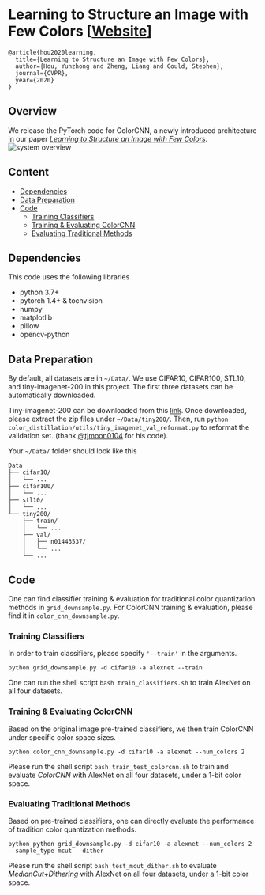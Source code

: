 # Learning to Structure an Image with Few Colors [[Website](https://hou-yz.github.io/publication/2019-Learning%20to%20Structure%20an%20Image%20with%20Few%20Colors)]

```
@article{hou2020learning,
  title={Learning to Structure an Image with Few Colors},
  author={Hou, Yunzhong and Zheng, Liang and Gould, Stephen},
  journal={CVPR},
  year={2020}
}
```


## Overview
We release the PyTorch code for ColorCNN, a newly introduced architecture in our paper *[Learning to Structure an Image with Few Colors](https://hou-yz.github.io/publication/2019-Learning%20to%20Structure%20an%20Image%20with%20Few%20Colors)*.
![system overview](https://hou-yz.github.io/images/ColorCNN_system.png "System overview of image color quantization with ColorCNN.")
 
## Content
- [Dependencies](#dependencies)
- [Data Preparation](#data-preparation)
- [Code](#code)
    * [Training Classifiers](#training-classifiers)
    * [Training & Evaluating ColorCNN](#training-&-evaluating-colorcnn)
    * [Evaluating Traditional Methods](#evaluating-traditional-methods)


## Dependencies
This code uses the following libraries
- python 3.7+
- pytorch 1.4+ & tochvision
- numpy
- matplotlib
- pillow
- opencv-python

## Data Preparation
By default, all datasets are in `~/Data/`. We use CIFAR10, CIFAR100, STL10, and tiny-imagenet-200 in this project. 
The first three datasets can be automatically downloaded. 

Tiny-imagenet-200 can be downloaded from this [link](http://cs231n.stanford.edu/tiny-imagenet-200.zip). 
Once downloaded, please extract the zip files under `~/Data/tiny200/`. 
Then, run `python color_distillation/utils/tiny_imagenet_val_reformat.py` to reformat the validation set. (thank [@tjmoon0104](https://github.com/tjmoon0104/Tiny-ImageNet-Classifier/blob/master/utils/tiny-imgnet-val-reformat.ipynb) for his code).

Your `~/Data/` folder should look like this
```
Data
├── cifar10/
│   └── ...
├── cifar100/ 
│   └── ...
├── stl10/
│   └── ...
└── tiny200/ 
    ├── train/
    │   └── ...
    ├── val/
    │   ├── n01443537/
    │   └── ...
    └── ...
```

## Code
One can find classifier training & evaluation for traditional color quantization methods in `grid_downsample.py`.
For ColorCNN training & evaluation, please find it in `color_cnn_downsample.py`. 

### Training Classifiers
In order to train classifiers, please specify `'--train'` in the arguments. 
```shell script
python grid_downsample.py -d cifar10 -a alexnet --train
``` 
One can run the shell script `bash train_classifiers.sh` to train AlexNet on all four datasets. 

### Training & Evaluating ColorCNN
Based on the original image pre-trained classifiers, we then train ColorCNN under specific color space sizes. 
```shell script
python color_cnn_downsample.py -d cifar10 -a alexnet --num_colors 2
``` 
Please run the shell script `bash train_test_colorcnn.sh` to train and evaluate *ColorCNN* with AlexNet on all four datasets, under a 1-bit color space. 

### Evaluating Traditional Methods
Based on pre-trained classifiers, one can directly evaluate the performance of tradition color quantization methods. 
```shell script
python python grid_downsample.py -d cifar10 -a alexnet --num_colors 2 --sample_type mcut --dither
``` 
Please run the shell script `bash test_mcut_dither.sh` to evaluate *MedianCut+Dithering* with AlexNet on all four datasets, under a 1-bit color space. 





